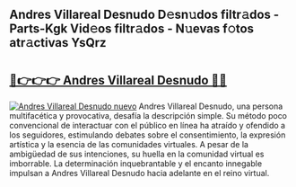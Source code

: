 ## Andres Villareal Desnudo D𝚎sn𝚞dos filtr𝚊dos - Parts-Kgk Vid𝚎os filtr𝚊dos - N𝚞evas f𝚘tos atr𝚊ctivas YsQrz

# <h2><a href="http://mb47v0n.tromn.icu/?c=Andres+Villareal+Desnudo">🔗👉👉👉 Andres Villareal Desnudo 🔗🔗</a></h2>

[![Andres Villareal Desnudo nuevo](https://i.imgur.com/pEAQMta.gif)](http://mb47v0n.tromn.icu/?c=Andres+Villareal+Desnudo)
Andres Villareal Desnudo, una persona multifacética y provocativa, desafía la descripción simple. Su método poco convencional de interactuar con el público en línea ha atraído y ofendido a los seguidores, estimulando debates sobre el consentimiento, la expresión artística y la esencia de las comunidades virtuales. A pesar de la ambigüedad de sus intenciones, su huella en la comunidad virtual es imborrable. La determinación inquebrantable y el encanto innegable impulsan a Andres Villareal Desnudo hacia adelante en el reino virtual.
